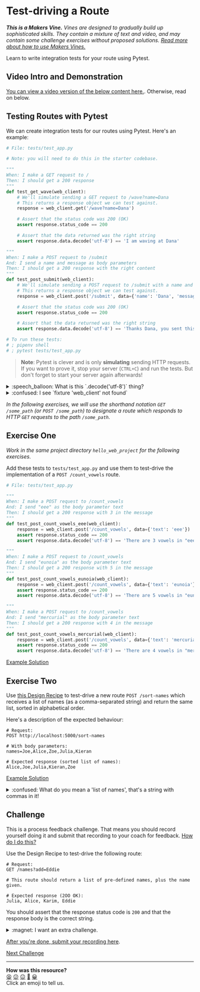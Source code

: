 # Test-driving a Route

_**This is a Makers Vine.** Vines are designed to gradually build up
sophisticated skills. They contain a mixture of text and video, and may contain
some challenge exercises without proposed solutions. [Read more about how to use
Makers
Vines.](https://github.com/makersacademy/course/blob/main/labels/vines.md)_

Learn to write integration tests for your route using Pytest.

## Video Intro and Demonstration

[You can view a video version of the below content here.](https://www.youtube.com/watch?v=xBz6_cRfr78&t=1171s). Otherwise, read on below.

## Testing Routes with Pytest

We can create integration tests for our routes using Pytest. Here's an example:

```python
# File: tests/test_app.py

# Note: you will need to do this in the starter codebase.

"""
When: I make a GET request to /
Then: I should get a 200 response
"""
def test_get_wave(web_client):
    # We'll simulate sending a GET request to /wave?name=Dana
    # This returns a response object we can test against.
    response = web_client.get('/wave?name=Dana')

    # Assert that the status code was 200 (OK)
    assert response.status_code == 200

    # Assert that the data returned was the right string
    assert response.data.decode('utf-8') == 'I am waving at Dana'

"""
When: I make a POST request to /submit
And: I send a name and message as body parameters
Then: I should get a 200 response with the right content
"""
def test_post_submit(web_client):
    # We'll simulate sending a POST request to /submit with a name and message
    # This returns a response object we can test against.
    response = web_client.post('/submit', data={'name': 'Dana', 'message': 'Hello'})

    # Assert that the status code was 200 (OK)
    assert response.status_code == 200

    # Assert that the data returned was the right string
    assert response.data.decode('utf-8') == 'Thanks Dana, you sent this message: "Hello"'

# To run these tests:
# ; pipenv shell
# ; pytest tests/test_app.py
```

> **Note**: Pytest is clever and is only **simulating** sending HTTP requests.
> If you want to prove it, stop your server (`CTRL+C`) and run the tests. But
> don't forget to start your server again afterwards!

<details>
  <summary>:speech_balloon: What is this `.decode('utf-8')` thing?</summary>

  ---

  An HTTP server might send all kinds of things back in a response. We're sending
  text, but it might also send an image, a video file, or your favourite music
  track!

  This `decode('utf-8')` call decodes the response data as what we know it is —
  a string. UTF-8 is a way that string data is represented in a computer.

  ---

</details>

<details>
  <summary>:confused: I see `fixture 'web_client' not found`</summary>

  ---

  Are you running these tests in the `hello_web_project` project? If not, you
  will need to be. Contact your coach if you still see this error.

  ---

</details>

_In the following exercises, we will use the shorthand notation `GET /some_path`
(or `POST /some_path`) to designate a route which responds to HTTP `GET`
requests to the path `/some_path`._

## Exercise One

_Work in the same project directory `hello_web_project` for the following
exercises._

Add these tests to `tests/test_app.py` and use them to test-drive the
implementation of a `POST /count_vowels` route.

```python
# File: tests/test_app.py

"""
When: I make a POST request to /count_vowels
And: I send "eee" as the body parameter text
Then: I should get a 200 response with 3 in the message
"""
def test_post_count_vowels_eee(web_client):
    response = web_client.post('/count_vowels', data={'text': 'eee'})
    assert response.status_code == 200
    assert response.data.decode('utf-8') == 'There are 3 vowels in "eee"'

"""
When: I make a POST request to /count_vowels
And: I send "eunoia" as the body parameter text
Then: I should get a 200 response with 5 in the message
"""
def test_post_count_vowels_eunoia(web_client):
    response = web_client.post('/count_vowels', data={'text': 'eunoia'})
    assert response.status_code == 200
    assert response.data.decode('utf-8') == 'There are 5 vowels in "eunoia"'

"""
When: I make a POST request to /count_vowels
And: I send "mercurial" as the body parameter text
Then: I should get a 200 response with 4 in the message
"""
def test_post_count_vowels_mercurial(web_client):
    response = web_client.post('/count_vowels', data={'text': 'mercurial'})
    assert response.status_code == 200
    assert response.data.decode('utf-8') == 'There are 4 vowels in "mercurial"'
```

[Example Solution](https://www.youtube.com/watch?v=xBz6_cRfr78&t=1778s)

## Exercise Two

Use [this Design Recipe](../resources/plain_route_recipe_template.md) to
test-drive a new route `POST /sort-names` which receives a list of names (as a
comma-separated string) and return the same list, sorted in alphabetical order.

Here's a description of the expected behaviour:

```
# Request:
POST http://localhost:5000/sort-names

# With body parameters:
names=Joe,Alice,Zoe,Julia,Kieran

# Expected response (sorted list of names):
Alice,Joe,Julia,Kieran,Zoe
```

[Example Solution](https://www.youtube.com/watch?v=xBz6_cRfr78&t=2051s)

<details>
  <summary>:confused: What do you mean a 'list of names', that's a string with commas in it!</summary>

  ---

  Well spotted. HTTP requests transfer everything as strings, both requests
  and responses, so cannot transmit lists or other data structures directly.
  
  Here we've used commas to represent a list of items. You'll need to take the
  string `"Joe,Alice,Zoe,Julia,Kieran"` and somehow transform it into a Python
  list. You'll also need to do the reverse to transmit it back in the response.

  In industry, there are various standardised formats to represent lists and
  dictionaries as strings. One is called JSON, which you may want to research
  if you are interested.

  ---

</details>

## Challenge

This is a process feedback challenge. That means you should record yourself
doing it and submit that recording to your coach for feedback. [How do I do
this?](https://github.com/makersacademy/golden-square-in-python/blob/main/pills/process_feedback_challenges.md)

Use the Design Recipe to test-drive the following route:

```
# Request:
GET /names?add=Eddie

# This route should return a list of pre-defined names, plus the name given.

# Expected response (2OO OK):
Julia, Alice, Karim, Eddie
```

You should assert that the response status code is `200` and that the response
body is the correct string.

<details>
  <summary>:magnet: I want an extra challenge.</summary>

  ---

  For an extra challenge, add multiple names and sort them alphabetically.

  ```
  # Request:
  GET /names?add=Eddie,Leo

  # Expected response (2OO OK):
  Alice, Eddie, Julia, Karim, Leo
  ```

  ---
</details>

[After you're done, submit your recording
here](https://airtable.com/shrvo9ePjlwnaiLv5?prefill_Item=webpy_as01).



[Next Challenge](04_test_driving_route_with_database.md)

<!-- BEGIN GENERATED SECTION DO NOT EDIT -->

---

**How was this resource?**  
[😫](https://airtable.com/shrUJ3t7KLMqVRFKR?prefill_Repository=makersacademy%2Fweb-applications-in-python&prefill_File=challenges%2F03_test_driving_a_route.md&prefill_Sentiment=😫) [😕](https://airtable.com/shrUJ3t7KLMqVRFKR?prefill_Repository=makersacademy%2Fweb-applications-in-python&prefill_File=challenges%2F03_test_driving_a_route.md&prefill_Sentiment=😕) [😐](https://airtable.com/shrUJ3t7KLMqVRFKR?prefill_Repository=makersacademy%2Fweb-applications-in-python&prefill_File=challenges%2F03_test_driving_a_route.md&prefill_Sentiment=😐) [🙂](https://airtable.com/shrUJ3t7KLMqVRFKR?prefill_Repository=makersacademy%2Fweb-applications-in-python&prefill_File=challenges%2F03_test_driving_a_route.md&prefill_Sentiment=🙂) [😀](https://airtable.com/shrUJ3t7KLMqVRFKR?prefill_Repository=makersacademy%2Fweb-applications-in-python&prefill_File=challenges%2F03_test_driving_a_route.md&prefill_Sentiment=😀)  
Click an emoji to tell us.

<!-- END GENERATED SECTION DO NOT EDIT -->

